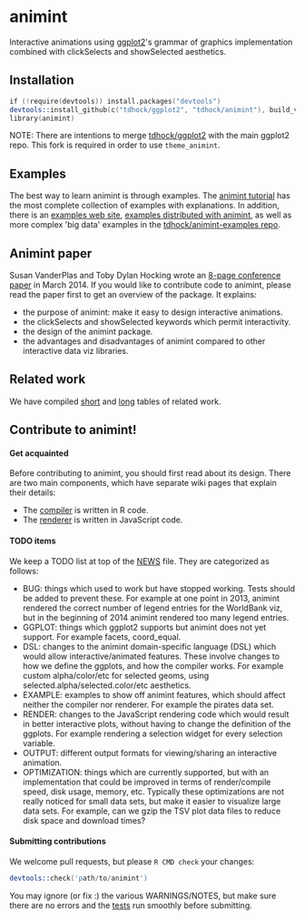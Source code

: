 animint
=======

Interactive animations using [ggplot2](https://github.com/hadley/ggplot2)'s grammar of graphics implementation combined with clickSelects and showSelected aesthetics.

## Installation

```s
if (!require(devtools)) install.packages("devtools")
devtools::install_github(c("tdhock/ggplot2", "tdhock/animint"), build_vignettes=FALSE)
library(animint)
```

NOTE: There are intentions to merge [tdhock/ggplot2](https://github.com/tdhock/ggplot2) with the main ggplot2 repo. This fork is required in order to use `theme_animint`.

## Examples

The best way to learn animint is through examples. The [animint tutorial](http://tdhock.github.io/animint/) has the most complete collection of examples with explanations. In addition, there is an [examples web site](http://sugiyama-www.cs.titech.ac.jp/~toby/animint/index.html), [examples distributed with animint](https://github.com/tdhock/animint/tree/master/examples), as well as more complex 'big data' examples in the [tdhock/animint-examples repo](https://github.com/tdhock/animint-examples/tree/master/examples).

## Animint paper

Susan VanderPlas and Toby Dylan Hocking wrote an [8-page conference paper](https://github.com/tdhock/animint-paper/blob/master/HOCKING-animint.pdf?raw=true) in March 2014. If you would like to contribute code to animint, please read the paper first to get an overview of the package. It explains:
- the purpose of animint: make it easy to design interactive animations.
- the clickSelects and showSelected keywords which permit interactivity.
- the design of the animint package.
- the advantages and disadvantages of animint compared to other interactive data viz libraries.

## Related work

We have compiled [short](https://github.com/tdhock/interactive-tutorial/tree/master/animation) and [long](https://github.com/tdhock/animint/blob/master/etc/references.org) tables of related work.

## Contribute to animint!

#### Get acquainted

Before contributing to animint, you should first read about its design. There are two main components, which have separate wiki pages that explain their details:
- The [compiler](https://github.com/tdhock/animint/wiki/Compiler%20details) is written in R code.
- The [renderer](https://github.com/tdhock/animint/wiki/Renderer-details) is written in JavaScript code.

#### TODO items

We keep a TODO list at top of the [NEWS](https://github.com/tdhock/animint/blob/master/NEWS) file. They are categorized as follows:

- BUG: things which used to work but have stopped working. Tests should be added to prevent these. For example at one point in 2013, animint rendered the correct number of legend entries for the WorldBank viz, but in the beginning of 2014 animint rendered too many legend entries. 
- GGPLOT: things which ggplot2 supports but animint does not yet support. For example facets, coord_equal.
- DSL: changes to the animint domain-specific language (DSL) which would allow interactive/animated features. These involve changes to how we define the ggplots, and how the compiler works. For example custom alpha/color/etc for selected geoms, using selected.alpha/selected.color/etc aesthetics.
- EXAMPLE: examples to show off animint features, which should affect neither the compiler nor renderer. For example the pirates data set.
- RENDER: changes to the JavaScript rendering code which would result in better interactive plots, without having to change the definition of the ggplots. For example rendering a selection widget for every selection variable.
- OUTPUT: different output formats for viewing/sharing an interactive animation.
- OPTIMIZATION: things which are currently supported, but with an implementation that could be improved in terms of render/compile speed, disk usage, memory, etc. Typically these optimizations are not really noticed for small data sets, but make it easier to visualize large data sets. For example, can we gzip the TSV plot data files to reduce disk space and download times?

#### Submitting contributions

We welcome pull requests, but please `R CMD check` your changes:

```s
devtools::check('path/to/animint')
```

You may ignore (or fix :) the various WARNINGS/NOTES, but make sure there are no errors and the [tests](https://github.com/tdhock/animint/wiki/Testing) run smoothly before submitting.
